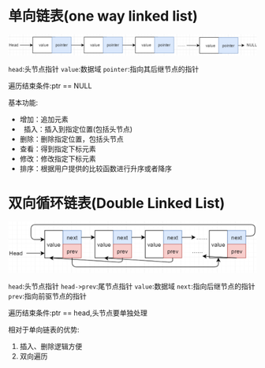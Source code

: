 # 单向链表(one way linked list)

![](./pic/20180213105826.png)


`head`:头节点指针
`value`:数据域
`pointer`:指向其后继节点的指针

遍历结束条件:ptr == NULL

基本功能:

*   增加：追加元素
*   插入：插入到指定位置(包括头节点)
*   删除：删除指定位置，包括头节点
*   查看：得到指定下标元素
*   修改：修改指定下标元素
*   排序：根据用户提供的比较函数进行升序或者降序

# 双向循环链表(Double Linked List)

![](./pic/20180213143700.png)


`head`:头节点指针
`head->prev`:尾节点指针
`value`:数据域
`next`:指向后继节点的指针
`prev`:指向前驱节点的指针

遍历结束条件:ptr == head,头节点要单独处理

相对于单向链表的优势:

1.  插入、删除逻辑方便
2.  双向遍历

